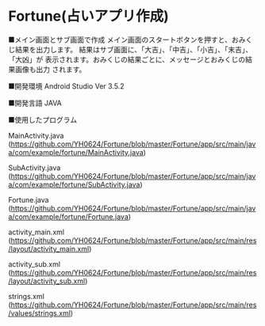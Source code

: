 # Fortune(占いアプリ作成)
■メイン画面とサブ画面で作成
 メイン画面のスタートボタンを押すと、おみくじ結果を出力します。
 結果はサブ画面に、「大吉」、「中吉」、「小吉」、「末吉」、「大凶」が
 表示されます。おみくじの結果ごとに、メッセージとおみくじの結果画像も出力
 されます。
 
■開発環境
 Android Studio Ver 3.5.2
 
■開発言語
 JAVA
 
■使用したプログラム

 MainActivity.java 
 (https://github.com/YH0624/Fortune/blob/master/Fortune/app/src/main/java/com/example/fortune/MainActivity.java)
 
 SubActivity.java  
 (https://github.com/YH0624/Fortune/blob/master/Fortune/app/src/main/java/com/example/fortune/SubActivity.java)
 
 Fortune.java
 (https://github.com/YH0624/Fortune/blob/master/Fortune/app/src/main/java/com/example/fortune/Fortune.java)
 
 activity_main.xml
 (https://github.com/YH0624/Fortune/blob/master/Fortune/app/src/main/res/layout/activity_main.xml)
 
 activity_sub.xml  
 (https://github.com/YH0624/Fortune/blob/master/Fortune/app/src/main/res/layout/activity_sub.xml)
 
 strings.xml       
 (https://github.com/YH0624/Fortune/blob/master/Fortune/app/src/main/res/values/strings.xml)
